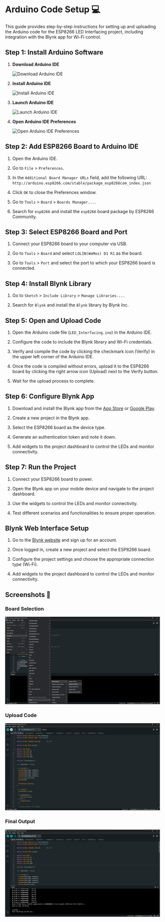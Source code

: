 # Arduino Code Setup 💻

This guide provides step-by-step instructions for setting up and uploading the Arduino code for the ESP8266 LED Interfacing project, including integration with the Blynk app for Wi-Fi control.

## Step 1: Install Arduino Software

1. **Download Arduino IDE**

   ![Download Arduino IDE](../image/arduino_download.png)

2. **Install Arduino IDE**

   ![Install Arduino IDE](../image/arduino_install.png)

3. **Launch Arduino IDE**

   ![Launch Arduino IDE](../image/arduino_launch.png)

4. **Open Arduino IDE Preferences**

   ![Open Arduino IDE Preferences](../image/arduino_preferences.png)

## Step 2: Add ESP8266 Board to Arduino IDE

1. Open the Arduino IDE.

2. Go to `File` > `Preferences`.

3. In the `Additional Board Manager URLs` field, add the following URL: <br> `http://arduino.esp8266.com/stable/package_esp8266com_index.json`

4. Click `OK` to close the Preferences window.

5. Go to `Tools` > `Board` > `Boards Manager...`.

6. Search for `esp8266` and install the `esp8266` board package by ESP8266 Community.

## Step 3: Select ESP8266 Board and Port

1. Connect your ESP8266 board to your computer via USB.

2. Go to `Tools` > `Board` and select `LOLIN(WeMos) D1 R1` as the board.

3. Go to `Tools` > `Port` and select the port to which your ESP8266 board is connected.

## Step 4: Install Blynk Library

1. Go to `Sketch` > `Include Library` > `Manage Libraries...`.

2. Search for `Blynk` and install the `Blynk` library by Blynk Inc.

## Step 5: Open and Upload Code

1. Open the Arduino code file (`LED_Interfacing.ino`) in the Arduino IDE.

2. Configure the code to include the Blynk library and Wi-Fi credentials.

3. Verify and compile the code by clicking the checkmark icon (Verify) in the upper left corner of the Arduino IDE.

4. Once the code is compiled without errors, upload it to the ESP8266 board by clicking the right arrow icon (Upload) next to the Verify button.

5. Wait for the upload process to complete.

## Step 6: Configure Blynk App

1. Download and install the Blynk app from the [App Store](https://apps.apple.com/us/app/blynk-control-arduino-raspberry/id808760481) or [Google Play](https://play.google.com/store/apps/details?id=cc.blynk).

2. Create a new project in the Blynk app.

3. Select the ESP8266 board as the device type.

4. Generate an authentication token and note it down.

5. Add widgets to the project dashboard to control the LEDs and monitor connectivity.

## Step 7: Run the Project

1. Connect your ESP8266 board to power.

2. Open the Blynk app on your mobile device and navigate to the project dashboard.

3. Use the widgets to control the LEDs and monitor connectivity.

4. Test different scenarios and functionalities to ensure proper operation.

## Blynk Web Interface Setup

1. Go to the [Blynk website](https://blynk.io/) and sign up for an account.

2. Once logged in, create a new project and select the ESP8266 board.

3. Configure the project settings and choose the appropriate connection type (Wi-Fi).

4. Add widgets to the project dashboard to control the LEDs and monitor connectivity.

## Screenshots 📸

### Board Selection

![Board Selection](../image/sc1.png)

### Upload Code

![Upload Code](../image/sc3.png)

### Final Output

![Final Output](../image/sc4.png)
